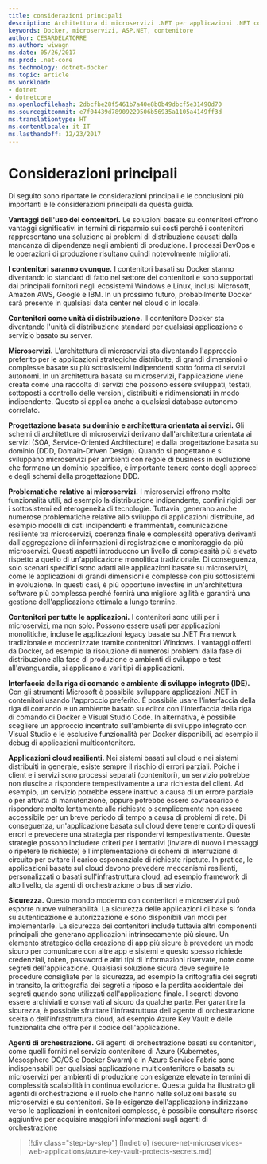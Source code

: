 ```yaml
---
title: considerazioni principali
description: Architettura di microservizi .NET per applicazioni .NET contenitori | considerazioni principali
keywords: Docker, microservizi, ASP.NET, contenitore
author: CESARDELATORRE
ms.author: wiwagn
ms.date: 05/26/2017
ms.prod: .net-core
ms.technology: dotnet-docker
ms.topic: article
ms.workload:
- dotnet
- dotnetcore
ms.openlocfilehash: 2dbcfbe28f5461b7a40e8b0b49dbcf5e31490d70
ms.sourcegitcommit: e7f04439d78909229506b56935a1105a4149ff3d
ms.translationtype: HT
ms.contentlocale: it-IT
ms.lasthandoff: 12/23/2017
---
```

# <a name="key-takeaways"></a>Considerazioni principali

Di seguito sono riportate le considerazioni principali e le conclusioni più importanti e le considerazioni principali da questa guida.

**Vantaggi dell'uso dei contenitori.** Le soluzioni basate su contenitori offrono vantaggi significativi in termini di risparmio sui costi perché i contenitori rappresentano una soluzione ai problemi di distribuzione causati dalla mancanza di dipendenze negli ambienti di produzione. I processi DevOps e le operazioni di produzione risultano quindi notevolmente migliorati.

**I contenitori saranno ovunque.** I contenitori basati su Docker stanno diventando lo standard di fatto nel settore dei contenitori e sono supportati dai principali fornitori negli ecosistemi Windows e Linux, inclusi Microsoft, Amazon AWS, Google e IBM. In un prossimo futuro, probabilmente Docker sarà presente in qualsiasi data center nel cloud o in locale.

**Contenitori come unità di distribuzione.** Il contenitore Docker sta diventando l'unità di distribuzione standard per qualsiasi applicazione o servizio basato su server.

**Microservizi.** L'architettura di microservizi sta diventando l'approccio preferito per le applicazioni strategiche distribuite, di grandi dimensioni o complesse basate su più sottosistemi indipendenti sotto forma di servizi autonomi. In un'architettura basata su microservizi, l'applicazione viene creata come una raccolta di servizi che possono essere sviluppati, testati, sottoposti a controllo delle versioni, distribuiti e ridimensionati in modo indipendente. Questo si applica anche a qualsiasi database autonomo correlato.

**Progettazione basata su dominio e architettura orientata ai servizi.** Gli schemi di architetture di microservizi derivano dall'architettura orientata ai servizi (SOA, Service-Oriented Architecture) e dalla progettazione basata su dominio (DDD, Domain-Driven Design). Quando si progettano e si sviluppano microservizi per ambienti con regole di business in evoluzione che formano un dominio specifico, è importante tenere conto degli approcci e degli schemi della progettazione DDD.

**Problematiche relative ai microservizi.** I microservizi offrono molte funzionalità utili, ad esempio la distribuzione indipendente, confini rigidi per i sottosistemi ed eterogeneità di tecnologie. Tuttavia, generano anche numerose problematiche relative allo sviluppo di applicazioni distribuite, ad esempio modelli di dati indipendenti e frammentati, comunicazione resiliente tra microservizi, coerenza finale e complessità operativa derivanti dall'aggregazione di informazioni di registrazione e monitoraggio da più microservizi. Questi aspetti introducono un livello di complessità più elevato rispetto a quello di un'applicazione monolitica tradizionale. Di conseguenza, solo scenari specifici sono adatti alle applicazioni basate su microservizi, come le applicazioni di grandi dimensioni e complesse con più sottosistemi in evoluzione. In questi casi, è più opportuno investire in un'architettura software più complessa perché fornirà una migliore agilità e garantirà una gestione dell'applicazione ottimale a lungo termine.

**Contenitori per tutte le applicazioni.** I contenitori sono utili per i microservizi, ma non solo. Possono essere usati per applicazioni monolitiche, incluse le applicazioni legacy basate su .NET Framework tradizionale e modernizzate tramite contenitori Windows. I vantaggi offerti da Docker, ad esempio la risoluzione di numerosi problemi dalla fase di distribuzione alla fase di produzione e ambienti di sviluppo e test all'avanguardia, si applicano a vari tipi di applicazioni.

**Interfaccia della riga di comando e ambiente di sviluppo integrato (IDE).** Con gli strumenti Microsoft è possibile sviluppare applicazioni .NET in contenitori usando l'approccio preferito. È possibile usare l'interfaccia della riga di comando e un ambiente basato su editor con l'interfaccia della riga di comando di Docker e Visual Studio Code. In alternativa, è possibile scegliere un approccio incentrato sull'ambiente di sviluppo integrato con Visual Studio e le esclusive funzionalità per Docker disponibili, ad esempio il debug di applicazioni multicontenitore.

**Applicazioni cloud resilienti.** Nei sistemi basati sul cloud e nei sistemi distribuiti in generale, esiste sempre il rischio di errori parziali. Poiché i client e i servizi sono processi separati (contenitori), un servizio potrebbe non riuscire a rispondere tempestivamente a una richiesta del client. Ad esempio, un servizio potrebbe essere inattivo a causa di un errore parziale o per attività di manutenzione, oppure potrebbe essere sovraccarico e rispondere molto lentamente alle richieste o semplicemente non essere accessibile per un breve periodo di tempo a causa di problemi di rete. Di conseguenza, un'applicazione basata sul cloud deve tenere conto di questi errori e prevedere una strategia per rispondervi tempestivamente. Queste strategie possono includere criteri per i tentativi (inviare di nuovo i messaggi o ripetere le richieste) e l'implementazione di schemi di interruzione di circuito per evitare il carico esponenziale di richieste ripetute. In pratica, le applicazioni basate sul cloud devono prevedere meccanismi resilienti, personalizzati o basati sull'infrastruttura cloud, ad esempio framework di alto livello, da agenti di orchestrazione o bus di servizio.

**Sicurezza.** Questo mondo moderno con contenitori e microservizi può esporre nuove vulnerabilità. La sicurezza delle applicazioni di base si fonda su autenticazione e autorizzazione e sono disponibili vari modi per implementarle. La sicurezza dei contenitori include tuttavia altri componenti principali che generano applicazioni intrinsecamente più sicure. Un elemento strategico della creazione di app più sicure è prevedere un modo sicuro per comunicare con altre app e sistemi e questo spesso richiede credenziali, token, password e altri tipi di informazioni riservate, note come segreti dell'applicazione. Qualsiasi soluzione sicura deve seguire le procedure consigliate per la sicurezza, ad esempio la crittografia dei segreti in transito, la crittografia dei segreti a riposo e la perdita accidentale dei segreti quando sono utilizzati dall'applicazione finale. I segreti devono essere archiviati e conservati al sicuro da qualche parte. Per garantire la sicurezza, è possibile sfruttare l'infrastruttura dell'agente di orchestrazione scelta o dell'infrastruttura cloud, ad esempio Azure Key Vault e delle funzionalità che offre per il codice dell'applicazione.

**Agenti di orchestrazione.** Gli agenti di orchestrazione basati su contenitori, come quelli forniti nel servizio contenitore di Azure (Kubernetes, Mesosphere DC/OS e Docker Swarm) e in Azure Service Fabric sono indispensabili per qualsiasi applicazione multicontenitore o basata su microservizi per ambienti di produzione con esigenze elevate in termini di complessità scalabilità in continua evoluzione. Questa guida ha illustrato gli agenti di orchestrazione e il ruolo che hanno nelle soluzioni basate su microservizi e su contenitori. Se le esigenze dell'applicazione indirizzano verso le applicazioni in contenitori complesse, è possibile consultare risorse aggiuntive per acquisire maggiori informazioni sugli agenti di orchestrazione

>[!div class="step-by-step"]
[Indietro] (secure-net-microservices-web-applications/azure-key-vault-protects-secrets.md)
